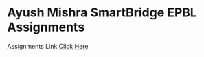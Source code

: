 # Ayush Mishra SmartBridge EPBL Assignments

Assignments Link [Click Here](https://github.com/Ayush95697/AIML-Exercises?tab=readme-ov-file)
